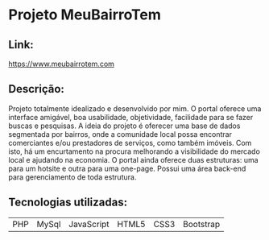 <h1>Projeto MeuBairroTem</h1>
<h2>Link:</h2>
<a href="https://www.meubairrotem.com" target="_blank">https://www.meubairrotem.com</a>
<h2>Descrição:</h2>
Projeto totalmente idealizado e desenvolvido por mim. O portal oferece uma interface amigável, boa usabilidade, objetividade, facilidade para se fazer buscas e pesquisas. A ideia do projeto é oferecer uma base de dados segmentada por bairros, onde a comunidade local possa encontrar comerciantes e/ou prestadores de serviços, como também imóveis. Com isto, há um encurtamento na procura melhorando a visibilidade do mercado local e ajudando na economia. O portal ainda oferece duas estruturas: uma para um hotsite e outra para uma one-page. Possui uma área back-end para gerenciamento de toda estrutura.
<h2>Tecnologias utilizadas:</h2>
<table>
  <tr>
  <td>PHP</td>
    <td>MySql</td>
    <td>JavaScript</td>
    <td>HTML5</td>
    <td>CSS3</td>
    <td>Bootstrap</td>
   </tr>
</table>

